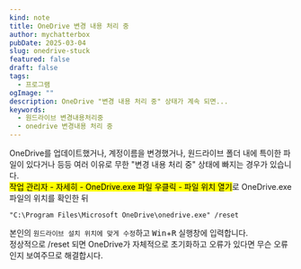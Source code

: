 ```yaml
---
kind: note
title: OneDrive 변경 내용 처리 중
author: mychatterbox
pubDate: 2025-03-04
slug: onedrive-stuck
featured: false
draft: false
tags:
  - 프로그램
ogImage: ""
description: OneDrive "변경 내용 처리 중" 상태가 계속 되면...
keywords:
  - 원드라이브 변경내용처리중
  - onedrive 변경내용 처리 중
---
```


OneDrive를 업데이트했거나, 계정이름을 변경했거나, 원드라이브 폴더 내에 특이한 파일이 있다거나 등등 여러 이유로 무한 "변경 내용 처리 중" 상태에 빠지는 경우가 있습니다.  
<mark>작업 관리자 - 자세히 - OneDrive.exe 파일 우클릭 - 파일 위치 열기</mark>로 OneDrive.exe 파일의 위치를 확인한 뒤  
```
"C:\Program Files\Microsoft OneDrive\onedrive.exe" /reset
```
본인의 `원드라이브 설치 위치에 맞게 수정`하고 <kbd>Win</kbd>+<kbd>R</kbd> 실행창에 입력합니다.  
정상적으로 /reset 되면 OneDrive가 자체적으로 초기화하고 오류가 있다면 무슨 오류인지 보여주므로 해결합시다.